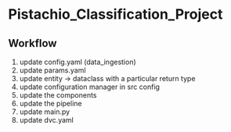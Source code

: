 # Pistachio_Classification_Project

## Workflow
1. update config.yaml (data_ingestion)
2. update params.yaml
3. update entity -> dataclass with a particular return type
4. update configuration manager in src config
5. update the components 
6. update the pipeline 
7. update main.py
8. update dvc.yaml